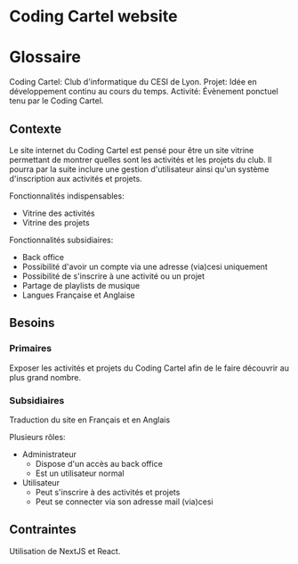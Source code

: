 # Coding Cartel website

# Glossaire

Coding Cartel: Club d'informatique du CESI de Lyon.
Projet: Idée en développement continu au cours du temps.
Activité: Évènement ponctuel tenu par le Coding Cartel.

## Contexte

Le site internet du Coding Cartel est pensé pour être un site vitrine permettant de montrer quelles sont les activités et les projets du club.
Il pourra par la suite inclure une gestion d'utilisateur ainsi qu'un système d'inscription aux activités et projets.

Fonctionnalités indispensables:
* Vitrine des activités
* Vitrine des projets

Fonctionnalités subsidiaires:
* Back office
* Possibilité d'avoir un compte via une adresse (via)cesi uniquement
* Possibilité de s'inscrire à une activité ou un projet
* Partage de playlists de musique
* Langues Française et Anglaise

## Besoins

### Primaires

Exposer les activités et projets du Coding Cartel afin de le faire découvrir au plus grand nombre.

### Subsidiaires

Traduction du site en Français et en Anglais

Plusieurs rôles:
* Administrateur
  * Dispose d'un accès au back office
  * Est un utilisateur normal
* Utilisateur
  * Peut s'inscrire à des activités et projets
  * Peut se connecter via son adresse mail (via)cesi

## Contraintes

Utilisation de NextJS et React.
